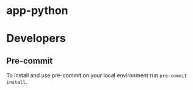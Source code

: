 # app-python

# Developers

## Pre-commit

To install and use pre-commit on your local environment run `pre-commit install`. 
